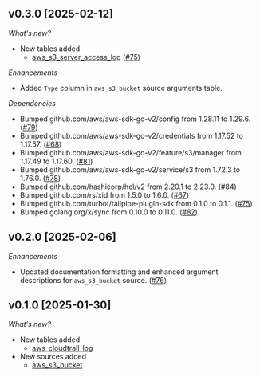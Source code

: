 ## v0.3.0 [2025-02-12]

_What's new?_

- New tables added
  - [aws_s3_server_access_log](https://hub.tailpipe.io/plugins/turbot/aws/tables/aws_s3_server_access_log) ([#75](https://github.com/turbot/tailpipe-plugin-aws/pull/75))

_Enhancements_

- Added `Type` column in `aws_s3_bucket` source arguments table.

_Dependencies_

- Bumped github.com/aws/aws-sdk-go-v2/config from 1.28.11 to 1.29.6. ([#79](https://github.com/turbot/tailpipe-plugin-aws/pull/79))
- Bumped github.com/aws/aws-sdk-go-v2/credentials from 1.17.52 to 1.17.57. ([#68](https://github.com/turbot/tailpipe-plugin-aws/pull/68))
- Bumped github.com/aws/aws-sdk-go-v2/feature/s3/manager from 1.17.49 to 1.17.60. ([#81](https://github.com/turbot/tailpipe-plugin-aws/pull/81))
- Bumped github.com/aws/aws-sdk-go-v2/service/s3 from 1.72.3 to 1.76.0. ([#78](https://github.com/turbot/tailpipe-plugin-aws/pull/78))
- Bumped github.com/hashicorp/hcl/v2 from 2.20.1 to 2.23.0. ([#84](https://github.com/turbot/tailpipe-plugin-aws/pull/84))
- Bumped github.com/rs/xid from 1.5.0 to 1.6.0. ([#67](https://github.com/turbot/tailpipe-plugin-aws/pull/67))
- Bumped github.com/turbot/tailpipe-plugin-sdk from 0.1.0 to 0.1.1. ([#75](https://github.com/turbot/tailpipe-plugin-aws/pull/75))
- Bumped golang.org/x/sync from 0.10.0 to 0.11.0. ([#82](https://github.com/turbot/tailpipe-plugin-aws/pull/82))

## v0.2.0 [2025-02-06]

_Enhancements_

- Updated documentation formatting and enhanced argument descriptions for `aws_s3_bucket` source. ([#76](https://github.com/turbot/tailpipe-plugin-aws/pull/76))

## v0.1.0 [2025-01-30]

_What's new?_

- New tables added
  - [aws_cloudtrail_log](https://hub.tailpipe.io/plugins/turbot/aws/tables/aws_cloudtrail_log)
- New sources added
  - [aws_s3_bucket](https://hub.tailpipe.io/plugins/turbot/aws/sources/aws_s3_bucket)
